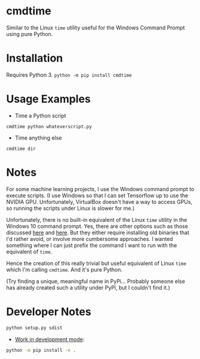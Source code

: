 # cmdtime
Similar to the Linux `time` utility useful for the Windows Command Prompt using pure Python.

# Installation
Requires Python 3.
`python -m pip install cmdtime`

# Usage Examples
- Time a Python script
```
cmdtime python whateverscript.py
```

- Time anything else
```
cmdtime dir
```

# Notes
For some machine learning projects, I use the Windows command prompt to execute scripts. (I use Windows so that I can set Tensorflow up to use the NVIDIA GPU. Unfortunately, VirtualBox doesn't have a way to access GPUs, so running the scripts under Linux is slower for me.)

Unfortunately, there is no built-in equivalent of the Linux `time` utility in the Windows 10 command prompt. Yes, there are other options such as those discussed [here](https://stackoverflow.com/questions/673523/how-do-i-measure-execution-time-of-a-command-on-the-windows-command-line) and [here](https://www.raymond.cc/blog/measure-time-taken-to-complete-a-batch-file-or-command-line-execution/). But they either require installing old binaries that I'd rather avoid, or involve more cumbersome approaches. I wanted something where I can just prefix the command I want to run with the equivalent of `time`.

Hence the creation of this really trivial but useful equivalent of Linux `time` which I'm calling `cmdtime`. And it's pure Python.

(Try finding a unique, meaningful name in PyPi... Probably someone else has already created such a utility under PyPi, but I couldn't find it.)


# Developer Notes
```bat
python setup.py sdist

```
- [Work in development mode](https://packaging.python.org/guides/distributing-packages-using-setuptools/#working-in-development-mode):
```bat
python -m pip install -e .
```